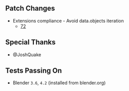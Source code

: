 ## Patch Changes
* Extensions compliance - Avoid data.objects iteration
  * [72](https://github.com/poly-hammer/BlenderTools/pull/72)

## Special Thanks
* @JoshQuake

## Tests Passing On
* Blender `3.6`, `4.2`  (installed from blender.org)